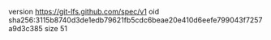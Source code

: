 version https://git-lfs.github.com/spec/v1
oid sha256:3115b8740d3de1edb79621fb5cdc6beae20e410d6eefe799043f7257a9d3c385
size 51
